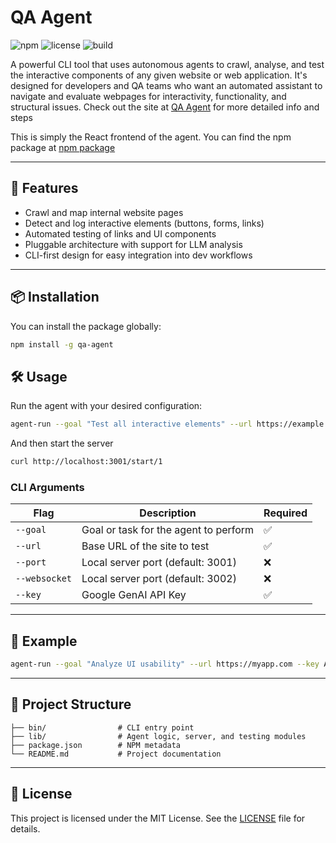 # QA Agent

![npm](https://img.shields.io/npm/v/qa-agent)
![license](https://img.shields.io/npm/l/qa-agent)
![build](https://img.shields.io/github/workflow/status/yourusername/qa-agent/CI)

A powerful CLI tool that uses autonomous agents to crawl, analyse, and test the interactive components of any given website or web application. It's designed for developers and QA teams who want an automated assistant to navigate and evaluate webpages for interactivity, functionality, and structural issues. Check out the site at [QA Agent](https://qa-agent-react.vercel.app) for more detailed info and steps

This is simply the React frontend of the agent. You can find the npm package at [npm package](https://www.npmjs.com/package/qa-agent)

---

## 🚀 Features

- Crawl and map internal website pages
- Detect and log interactive elements (buttons, forms, links)
- Automated testing of links and UI components
- Pluggable architecture with support for LLM analysis
- CLI-first design for easy integration into dev workflows

---

## 📦 Installation

You can install the package globally:

```bash
npm install -g qa-agent
```

## 🛠️ Usage

Run the agent with your desired configuration:

```bash
agent-run --goal "Test all interactive elements" --url https://example.com --port 3001 --key <GOOGLE_GENAI_API_KEY>
```

And then start the server
```bash
curl http://localhost:3001/start/1
```


### CLI Arguments

| Flag           | Description                              | Required |
|----------------|------------------------------------------|----------|
| `--goal`       | Goal or task for the agent to perform    | ✅       |
| `--url`        | Base URL of the site to test             | ✅       |
| `--port`       | Local server port (default: 3001)        | ❌       |
| `--websocket`  | Local server port (default: 3002)        | ❌       |
| `--key`        | Google GenAI API Key                     | ✅       |

---

## 🧪 Example

```bash
agent-run --goal "Analyze UI usability" --url https://myapp.com --key ABC123
```

---

## 📁 Project Structure

```
├── bin/                # CLI entry point
├── lib/                # Agent logic, server, and testing modules
├── package.json        # NPM metadata
└── README.md           # Project documentation
```

---

## 📄 License

This project is licensed under the MIT License. See the [LICENSE](./LICENSE) file for details.
